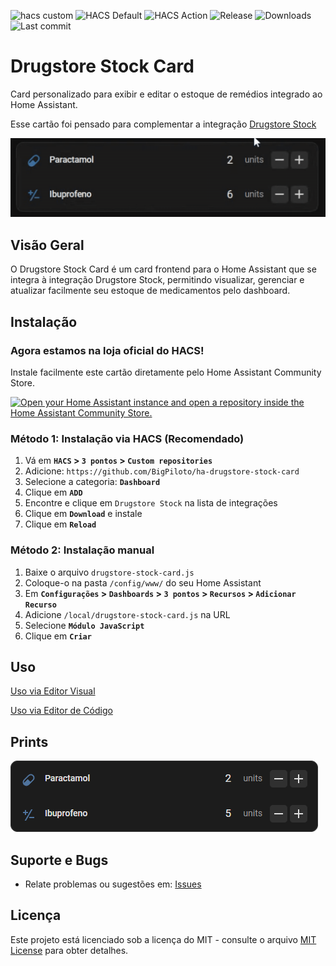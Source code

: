![hacs custom](https://img.shields.io/badge/hacs-custom-orange.svg)
![HACS Default](https://img.shields.io/badge/HACS-Default-blue.svg)
![HACS Action](https://github.com/BigPiloto/ha-drugstore-stock-card/actions/workflows/validate.yaml/badge.svg)
![Release](https://img.shields.io/github/v/release/BigPiloto/ha-drugstore-stock-card.svg)
![Downloads](https://img.shields.io/github/downloads/BigPiloto/ha-drugstore-stock-card/total.svg)
![Last commit](https://img.shields.io/github/last-commit/BigPiloto/ha-drugstore-stock-card.svg)

# Drugstore Stock Card

Card personalizado para exibir e editar o estoque de remédios integrado ao Home Assistant.

Esse cartão foi pensado para complementar a integração [Drugstore Stock](https://github.com/BigPiloto/ha-drugstore-stock)

![Preview of Drugstore Stock Card Gif](images/exemplo_card.gif)

## Visão Geral

O Drugstore Stock Card é um card frontend para o Home Assistant que se integra à integração Drugstore Stock, permitindo visualizar, gerenciar e atualizar facilmente seu estoque de medicamentos pelo dashboard.

## Instalação

### Agora estamos na loja oficial do HACS!
Instale facilmente este cartão diretamente pelo Home Assistant Community Store.

[![Open your Home Assistant instance and open a repository inside the Home Assistant Community Store.](https://my.home-assistant.io/badges/hacs_repository.svg)](https://my.home-assistant.io/redirect/hacs_repository/?owner=BigPiloto&repository=ha-drugstore-stock-card&category=plugin)

### Método 1: Instalação via HACS (Recomendado)
1. Vá em **`HACS` > `3 pontos` > `Custom repositories`**
2. Adicione: `https://github.com/BigPiloto/ha-drugstore-stock-card`
3. Selecione a categoria: **`Dashboard`**
4. Clique em **`ADD`**
5. Encontre e clique em `Drugstore Stock` na lista de integrações
6. Clique em **`Download`** e instale
7. Clique em **`Reload`**

### Método 2: Instalação manual
1. Baixe o arquivo `drugstore-stock-card.js`
2. Coloque-o na pasta `/config/www/` do seu Home Assistant
3. Em **`Configurações` > `Dashboards` > `3 pontos` > `Recursos` > `Adicionar Recurso`**
4. Adicione `/local/drugstore-stock-card.js` na URL
5. Selecione **`Módulo JavaScript`**
6. Clique em **`Criar`**

## Uso

[Uso via Editor Visual](documentation/examples-ui.pt-BR.md)

[Uso via Editor de Código](documentation/examples-code.pt-BR.md)

## Prints

![Preview of Drugstore Stock Card](images/preview_card.png)

## Suporte e Bugs

- Relate problemas ou sugestões em: [Issues](https://github.com/BigPiloto/ha-drugstore-stock-card/issues)

## Licença

Este projeto está licenciado sob a licença do MIT - consulte o arquivo [MIT License](LICENSE) para obter detalhes.
